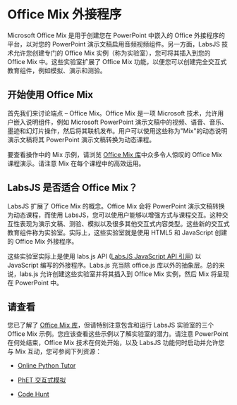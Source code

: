 # Office Mix 外接程序




Microsoft Office Mix 是用于创建您在 PowerPoint 中嵌入的 Office 外接程序的平台，以对您的 PowerPoint 演示文稿启用音频视频组件。另一方面，LabsJS 技术允许您创建专门的 Office Mix 实例（称为实验室），您可将其插入到您的 Office Mix 中。这些实验室扩展了 Office Mix 功能，以便您可以创建完全交互式教育组件，例如模拟、演示和测验。

## 开始使用 Office Mix

首先我们来讨论端点 – Office Mix。Office Mix 是一项 Microsoft 技术，允许用户嵌入说明组件，例如 Microsoft PowerPoint 演示文稿中的视频、语音、音乐、墨迹和幻灯片操作，然后将其联机发布。用户可以使用这些称为"Mix"的动态说明演示文稿将其 PowerPoint 演示文稿转换为动态课程。

要查看操作中的 Mix 示例，请浏览 [Office Mix 库](https://mix.office.com/Gallery)中众多令人惊叹的 Office Mix 课程演示。请注意 Mix 在每个课程中的高效运用。


## LabsJS 是否适合 Office Mix？

LabsJS 扩展了 Office Mix 的概念。Office Mix 会将 PowerPoint 演示文稿转换为动态课程，而使用 LabsJS，您可以使用户能够以增强方式与课程交互。这种交互性表现为演示文稿、测验、模拟以及很多其他交互式内容类型。这些新的交互式教育组件称为实验室。实际上，这些实验室就是使用 HTML5 和 JavaScript 创建的 Office Mix 外接程序。

这些实验室实际上是使用 labs.js API ([LabsJS JavaScript API 引用](../../../reference/office-mix/labsjs-javascript-api-reference.md)) 以 JavaScript 编写的外接程序。Labs.js 充当除 office.js 库以外的抽象层。总的来说，labs.js 允许创建这些实验室并将其插入到 Office Mix 实例，然后 Mix 将呈现在 PowerPoint 中。


## 请查看

您已了解了 [Office Mix 库](https://mix.office.com/Gallery)，但请特别注意包含和运行 LabsJS 实验室的三个 Office Mix 示例。您应该查看这些示例以了解实验室的潜力。请注意 PowerPoint 在何处结束，Office Mix 技术在何处开始，以及 LabsJS 功能何时启动并允许您与 Mix 互动，您可参阅下列资源：


- [Online Python Tutor](https://mix.office.com/watch/1tkuqw9i7m4jr)
    
- [PhET 交互式模拟](https://mix.office.com/watch/obibkt80fj52)
    
- [Code Hunt](https://mix.office.com/watch/q4tnp5au9mbo)
    

